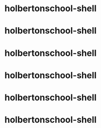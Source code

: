 # holbertonschool-shell
# holbertonschool-shell
# holbertonschool-shell
# holbertonschool-shell
# holbertonschool-shell
# holbertonschool-shell
